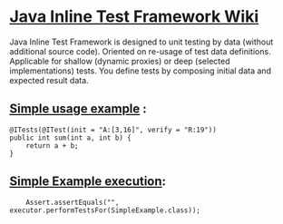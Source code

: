 [Java Inline Test Framework Wiki](../../wiki)
=====
Java Inline Test Framework is designed to unit testing by data (without additional source code). Oriented on re-usage of test data definitions. Applicable for shallow (dynamic proxies) or deep (selected implementations) tests. You define tests by composing initial data and expected result data.


[Simple usage example](https://github.com/ggkochanski/itest/blob/master/itest-engine/src/test/java/org/itest/test/example1/SimpleExample.java) :
--------------------

    @ITests(@ITest(init = "A:[3,16]", verify = "R:19"))
    public int sum(int a, int b) {
        return a + b;
    }




[Simple Example execution](https://github.com/ggkochanski/itest/blob/master/itest-engine/src/test/java/org/itest/test/ITestExecutorTest.java):
------------------------

        Assert.assertEquals("", executor.performTestsFor(SimpleExample.class));



